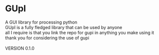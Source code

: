 # GUpI
A GUI library for processing python<br>
GUpI is a fully fledged library that can be used by anyone<br>
all I require is that you link the repo for gupi in anything you make using it<br>
thank you for considering the use of gupi<br>
<br>
VERSION 0.1.0
